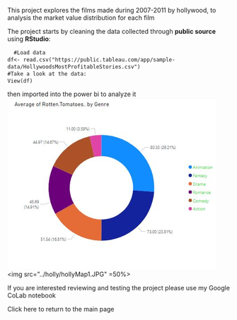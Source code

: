 This project explores the films made during 2007-2011 by hollywood, to analysis the market value distribution for each film

The project starts by cleaning the data collected through **public source** using **RStudio**:
```
  #Load data
df<- read.csv("https://public.tableau.com/app/sample-data/HollywoodsMostProfitableStories.csv")
#Take a look at the data: 
View(df)

```
then imported into the power bi to analyze it 
![the rortten.tomatoes per genre](../holly/hollyMap1.JPG)
<img src="../holly/hollyMap1.JPG" =50%>

If you are interested reviewing and testing the project please use my Google CoLab notebook

Click here to return to the main page
